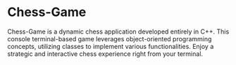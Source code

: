 # Chess-Game
Chess-Game is a dynamic chess application developed entirely in C++. This console terminal-based game leverages object-oriented programming concepts, utilizing classes to implement various functionalities. Enjoy a strategic and interactive chess experience right from your terminal.
